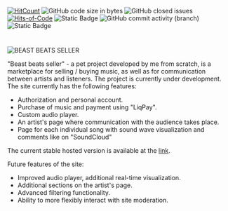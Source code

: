 [![HitCount](https://hits.dwyl.com/rentezzy//beast-beats-seller.svg?style=flat-square)](http://hits.dwyl.com/rentezzy//beast-beats-seller)
![GitHub code size in bytes](https://img.shields.io/github/languages/code-size/rentezzy/beast-beats-seller)
![GitHub closed issues](https://img.shields.io/github/issues-closed/rentezzy/beast-beats-seller)
[![Hits-of-Code](https://hitsofcode.com/github/rentezzy/beast-beats-seller)](https://hitsofcode.com/github/rentezzy/beast-beats-seller/view)
![Static Badge](https://img.shields.io/badge/react-18.2.0-blue)
![GitHub commit activity (branch)](https://img.shields.io/github/commit-activity/t/rentezzy/beast-beats-seller)
![Static Badge](https://img.shields.io/badge/site-disabled-red?link=https%3A%2F%2Fbeast-beats-seller.store%2Fhome)




#
![BEAST BEATS SELLER](https://github.com/rentezzy/beast-beats-seller/assets/123960679/0b1e3c45-cbfb-47fe-8d56-c0462e1f1c4a)


"Beast beats seller" - a pet project developed by me from scratch, is a marketplace for selling / buying music, as well as for communication between artists and listeners. The project is currently under development.
The site currently has the following features:
- Authorization and personal account.
- Purchase of music and payment using "LiqPay".
- Custom audio player.
- An artist's page where communication with the audience takes place.
- Page for each individual song with sound wave visualization and comments like on "SoundCloud"

The current stable hosted version is available at the [link](https://beast-beats-seller.store/home).

Future features of the site:
- Improved audio player, additional real-time visualization.
- Additional sections on the artist's page.
- Advanced filtering functionality.
- Ability to more flexibly interact with site moderation.
